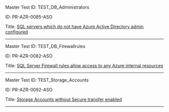 




Master Test ID: TEST_DB_Administrators

ID: PR-AZR-0085-ASO

Title: [SQL servers which do not have Azure Active Directory admin configured]

----------------------------------------------------

Master Test ID: TEST_DB_Firewallrules

ID: PR-AZR-0082-ASO

Title: [SQL Server Firewall rules allow access to any Azure internal resources]

----------------------------------------------------

Master Test ID: TEST_Storage_Accounts

ID: PR-AZR-0092-ASO

Title: [Storage Accounts without Secure transfer enabled]

----------------------------------------------------


[SQL Server Firewall rules allow access to any Azure internal resources]: https://github.com/prancer-io/prancer-compliance-test/tree/MD-Policies/docs/policies/aws/ack/all/PR-AZR-0082-ASO.md
[SQL servers which do not have Azure Active Directory admin configured]: https://github.com/prancer-io/prancer-compliance-test/tree/MD-Policies/docs/policies/aws/ack/all/PR-AZR-0085-ASO.md
[Storage Accounts without Secure transfer enabled]: https://github.com/prancer-io/prancer-compliance-test/tree/MD-Policies/docs/policies/aws/ack/all/PR-AZR-0092-ASO.md
